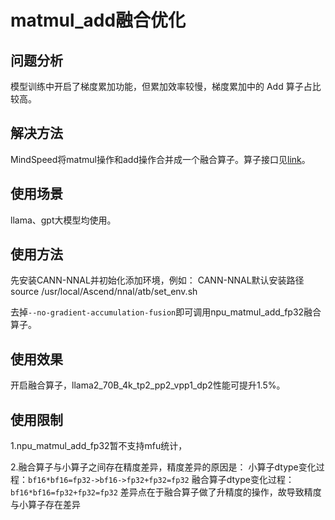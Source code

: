 # matmul_add融合优化

## 问题分析
模型训练中开启了梯度累加功能，但累加效率较慢，梯度累加中的 Add 算子占比较高。

## 解决方法
MindSpeed将matmul操作和add操作合并成一个融合算子。算子接口见[link](../ops/npu_matmul_add.md)。

## 使用场景
llama、gpt大模型均使用。

## 使用方法
先安装CANN-NNAL并初始化添加环境，例如：
CANN-NNAL默认安装路径
source /usr/local/Ascend/nnal/atb/set_env.sh 

去掉`--no-gradient-accumulation-fusion`即可调用npu_matmul_add_fp32融合算子。

## 使用效果 
开启融合算子，llama2_70B_4k_tp2_pp2_vpp1_dp2性能可提升1.5%。

## 使用限制
1.npu_matmul_add_fp32暂不支持mfu统计，

2.融合算子与小算子之间存在精度差异，精度差异的原因是：
小算子dtype变化过程：`bf16*bf16=fp32->bf16->fp32+fp32=fp32`
融合算子dtype变化过程：`bf16*bf16=fp32+fp32=fp32`
差异点在于融合算子做了升精度的操作，故导致精度与小算子存在差异